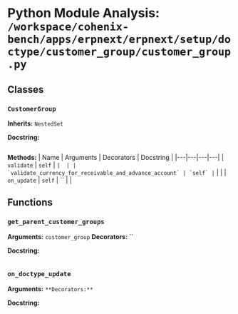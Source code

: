 # Python Module Analysis: `/workspace/cohenix-bench/apps/erpnext/erpnext/setup/doctype/customer_group/customer_group.py`

## Classes

### `CustomerGroup`
**Inherits:** `NestedSet`


**Docstring:**
```

```

**Methods:**
| Name | Arguments | Decorators | Docstring |
|---|---|---|---|
| `validate` | `self` | `` |  |
| `validate_currency_for_receivable_and_advance_account` | `self` | `` |  |
| `on_update` | `self` | `` |  |





## Functions

### `get_parent_customer_groups`
**Arguments:** `customer_group`
**Decorators:** ``

**Docstring:**
```

```
### `on_doctype_update`
**Arguments:** ``
**Decorators:** ``

**Docstring:**
```

```

